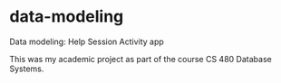 # data-modeling
Data modeling: Help Session Activity app

This was my academic project as part of the course CS 480 Database Systems.

